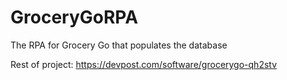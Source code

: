 # GroceryGoRPA
The RPA for Grocery Go that populates the database

Rest of project: https://devpost.com/software/grocerygo-qh2stv
